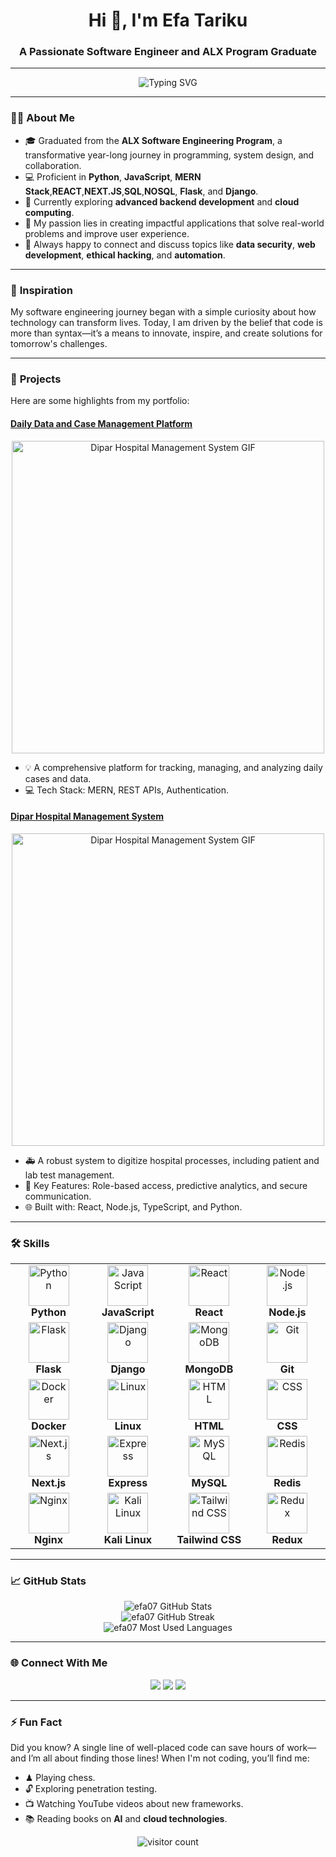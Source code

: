 <h1 align="center">Hi 👋, I'm Efa Tariku</h1>
<h3 align="center">A Passionate Software Engineer and ALX Program Graduate</h3>

---

<p align="center">
  <img src="https://readme-typing-svg.herokuapp.com?font=Fira+Code&size=22&pause=1000&color=00ADB5&center=true&width=450&lines=_software+Engineer+and+Problem+Solver;ALX+Software+Engineering+Graduate+%26+Web+Developer;Turning+Ideas+into+Code;Building+Secure+%26+Impactful+Applications" alt="Typing SVG" />
</p>

---

### 👨‍💻 **About Me**
- 🎓 Graduated from the **ALX Software Engineering Program**, a transformative year-long journey in programming, system design, and collaboration.
- 💻 Proficient in **Python**, **JavaScript**, **MERN Stack**,**REACT**,**NEXT.JS**,**SQL**,**NOSQL**, **Flask**, and **Django**.
- 🌱 Currently exploring **advanced backend development** and **cloud computing**.
- 🔭 My passion lies in creating impactful applications that solve real-world problems and improve user experience.
- 💬 Always happy to connect and discuss topics like **data security**, **web development**, **ethical hacking**, and **automation**.

---

### 🌟 **Inspiration**
My software engineering journey began with a simple curiosity about how technology can transform lives. Today, I am driven by the belief that code is more than syntax—it’s a means to innovate, inspire, and create solutions for tomorrow's challenges.

---

### 📂 **Projects**
Here are some highlights from my portfolio:

#### **[Daily Data and Case Management Platform](https://github.com/efa07/Daily-Data-and-Case-Management-Platform)**
<p align="center">
  <img src="https://media.giphy.com/media/26BRuo6sLetdllPAQ/giphy.gif" alt="Dipar Hospital Management System GIF" width="500"/>
</p>

- 💡 A comprehensive platform for tracking, managing, and analyzing daily cases and data.
- 💻 Tech Stack: MERN, REST APIs, Authentication.

#### **[Dipar Hospital Management System](https://github.com/efa07/dipar)**
<p align="center">
  <img src="https://media.giphy.com/media/26BRuo6sLetdllPAQ/giphy.gif" alt="Dipar Hospital Management System GIF" width="500"/>
</p>

- 🚑 A robust system to digitize hospital processes, including patient and lab test management.
- 🔐 Key Features: Role-based access, predictive analytics, and secure communication.
- 🌐 Built with: React, Node.js, TypeScript, and Python.

---
### 🛠 **Skills**
<div align="center">
  <table>
    <tr>
      <td align="center" width="150">
        <img src="https://skillicons.dev/icons?i=python" alt="Python" title="Python" width="65" />
        <br />
        <strong>Python</strong>
      </td>
      <td align="center" width="150">
        <img src="https://skillicons.dev/icons?i=javascript" alt="JavaScript" title="JavaScript" width="65" />
        <br />
        <strong>JavaScript</strong>
      </td>
      <td align="center" width="150">
        <img src="https://skillicons.dev/icons?i=react" alt="React" title="React" width="65" />
        <br />
        <strong>React</strong>
      </td>
      <td align="center" width="150">
        <img src="https://skillicons.dev/icons?i=nodejs" alt="Node.js" title="Node.js" width="65" />
        <br />
        <strong>Node.js</strong>
      </td>
    </tr>
    <tr>
      <td align="center" width="150">
        <img src="https://skillicons.dev/icons?i=flask" alt="Flask" title="Flask" width="65" />
        <br />
        <strong>Flask</strong>
      </td>
      <td align="center" width="150">
        <img src="https://skillicons.dev/icons?i=django" alt="Django" title="Django" width="65" />
        <br />
        <strong>Django</strong>
      </td>
      <td align="center" width="150">
        <img src="https://skillicons.dev/icons?i=mongodb" alt="MongoDB" title="MongoDB" width="65" />
        <br />
        <strong>MongoDB</strong>
      </td>
      <td align="center" width="150">
        <img src="https://skillicons.dev/icons?i=git" alt="Git" title="Git" width="65" />
        <br />
        <strong>Git</strong>
      </td>
    </tr>
    <tr>
      <td align="center" width="150">
        <img src="https://skillicons.dev/icons?i=docker" alt="Docker" title="Docker" width="65" />
        <br />
        <strong>Docker</strong>
      </td>
      <td align="center" width="150">
        <img src="https://skillicons.dev/icons?i=linux" alt="Linux" title="Linux" width="65" />
        <br />
        <strong>Linux</strong>
      </td>
      <td align="center" width="150">
        <img src="https://skillicons.dev/icons?i=html" alt="HTML" title="HTML" width="65" />
        <br />
        <strong>HTML</strong>
      </td>
      <td align="center" width="150">
        <img src="https://skillicons.dev/icons?i=css" alt="CSS" title="CSS" width="65" />
        <br />
        <strong>CSS</strong>
      </td>
    </tr>
    <tr>
      <td align="center" width="150">
        <img src="https://skillicons.dev/icons?i=nextjs" alt="Next.js" title="Next.js" width="65" />
        <br />
        <strong>Next.js</strong>
      </td>
      <td align="center" width="150">
        <img src="https://skillicons.dev/icons?i=express" alt="Express" title="Express" width="65" />
        <br />
        <strong>Express</strong>
      </td>
      <td align="center" width="150">
        <img src="https://skillicons.dev/icons?i=mysql" alt="MySQL" title="MySQL" width="65" />
        <br />
        <strong>MySQL</strong>
      </td>
      <td align="center" width="150">
        <img src="https://skillicons.dev/icons?i=redis" alt="Redis" title="Redis" width="65" />
        <br />
        <strong>Redis</strong>
      </td>
    </tr>
    <tr>
      <td align="center" width="150">
        <img src="https://skillicons.dev/icons?i=nginx" alt="Nginx" title="Nginx" width="65" />
        <br />
        <strong>Nginx</strong>
      </td>
      <td align="center" width="150">
        <img src="https://skillicons.dev/icons?i=kali" alt="Kali Linux" title="Kali Linux" width="65" />
        <br />
        <strong>Kali Linux</strong>
      </td>
      <td align="center" width="150">
        <img src="https://skillicons.dev/icons?i=tailwind" alt="Tailwind CSS" title="Tailwind CSS" width="65" />
        <br />
        <strong>Tailwind CSS</strong>
      </td>
      <td align="center" width="150">
        <img src="https://skillicons.dev/icons?i=redux" alt="Redux" title="Redux" width="65" />
        <br />
        <strong>Redux</strong>
      </td>
    </tr>
    
  </table>
</div>


---

### 📈 **GitHub Stats**
<p align="center">
  <img src="https://github-readme-stats.vercel.app/api?username=efa07&show_icons=true&theme=tokyonight" alt="efa07 GitHub Stats" />
  <br />
  <img src="https://github-readme-streak-stats.herokuapp.com/?user=efa07&theme=tokyonight" alt="efa07 GitHub Streak" />
  <br />
  <img src="https://github-readme-stats.vercel.app/api/top-langs/?username=efa07&layout=compact&theme=tokyonight" alt="efa07 Most Used Languages" />
</p>

---

### 🌐 **Connect With Me**
<p align="center">
  <a href="https://www.linkedin.com/in/efa-tariku-39509a29a/" target="_blank"><img src="https://img.shields.io/badge/LinkedIn-blue?style=for-the-badge&logo=linkedin&logoColor=white" /></a>
  <a href="mailto:efatariku07@gmail.com"><img src="https://img.shields.io/badge/Email-red?style=for-the-badge&logo=gmail&logoColor=white" /></a>
  <a href="https://github.com/efa07" target="_blank"><img src="https://img.shields.io/badge/GitHub-black?style=for-the-badge&logo=github&logoColor=white" /></a>
</p>

---

### ⚡ **Fun Fact**
Did you know? A single line of well-placed code can save hours of work—and I’m all about finding those lines! When I'm not coding, you’ll find me:
- ♟ Playing chess.
- 🔓 Exploring penetration testing.
- 📺 Watching YouTube videos about new frameworks.
- 📚 Reading books on **AI** and **cloud technologies**.

<p align="center">
  <img src="https://visitor-badge.glitch.me/badge?page_id=efa07.efa07" alt="visitor count" />
</p>
